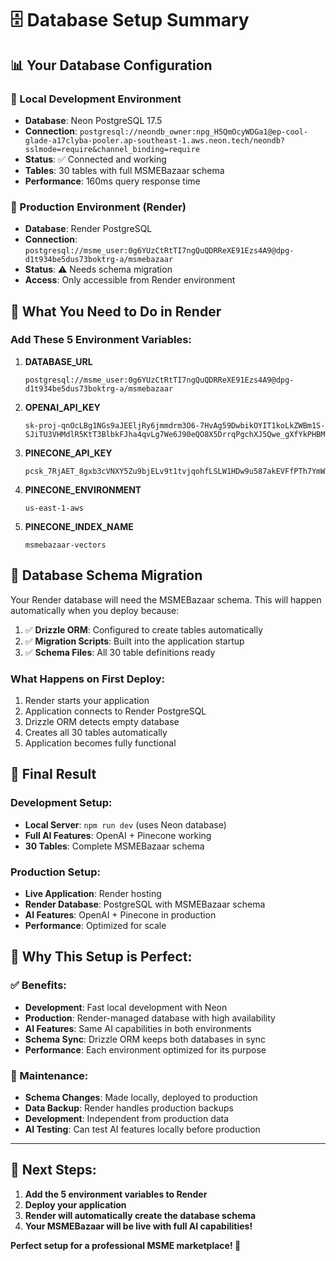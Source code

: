 # 🗄️ Database Setup Summary

## 📊 **Your Database Configuration**

### **🔧 Local Development Environment**
- **Database**: Neon PostgreSQL 17.5
- **Connection**: `postgresql://neondb_owner:npg_H5QmOcyWDGa1@ep-cool-glade-a17clyba-pooler.ap-southeast-1.aws.neon.tech/neondb?sslmode=require&channel_binding=require`
- **Status**: ✅ Connected and working
- **Tables**: 30 tables with full MSMEBazaar schema
- **Performance**: 160ms query response time

### **🚀 Production Environment (Render)**
- **Database**: Render PostgreSQL
- **Connection**: `postgresql://msme_user:0g6YUzCtRtTI7ngQuQDRReXE91Ezs4A9@dpg-d1t934be5dus73boktrg-a/msmebazaar`
- **Status**: ⚠️ Needs schema migration
- **Access**: Only accessible from Render environment

## 🎯 **What You Need to Do in Render**

### **Add These 5 Environment Variables:**

1. **DATABASE_URL**
   ```
   postgresql://msme_user:0g6YUzCtRtTI7ngQuQDRReXE91Ezs4A9@dpg-d1t934be5dus73boktrg-a/msmebazaar
   ```

2. **OPENAI_API_KEY**
   ```
   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
   ```

3. **PINECONE_API_KEY**
   ```
   pcsk_7RjAET_8gxb3cVNXY5Zu9bjELv9t1tvjqohfLSLW1HDw9u587akEVFfPTh7YmWuVH7JhJz
   ```

4. **PINECONE_ENVIRONMENT**
   ```
   us-east-1-aws
   ```

5. **PINECONE_INDEX_NAME**
   ```
   msmebazaar-vectors
   ```

## 🔄 **Database Schema Migration**

Your Render database will need the MSMEBazaar schema. This will happen automatically when you deploy because:

1. ✅ **Drizzle ORM**: Configured to create tables automatically
2. ✅ **Migration Scripts**: Built into the application startup
3. ✅ **Schema Files**: All 30 table definitions ready

### **What Happens on First Deploy:**
1. Render starts your application
2. Application connects to Render PostgreSQL
3. Drizzle ORM detects empty database
4. Creates all 30 tables automatically
5. Application becomes fully functional

## 🎉 **Final Result**

### **Development Setup:**
- **Local Server**: `npm run dev` (uses Neon database)
- **Full AI Features**: OpenAI + Pinecone working
- **30 Tables**: Complete MSMEBazaar schema

### **Production Setup:**
- **Live Application**: Render hosting
- **Render Database**: PostgreSQL with MSMEBazaar schema
- **AI Features**: OpenAI + Pinecone in production
- **Performance**: Optimized for scale

## 🚀 **Why This Setup is Perfect:**

### **✅ Benefits:**
- **Development**: Fast local development with Neon
- **Production**: Render-managed database with high availability
- **AI Features**: Same AI capabilities in both environments
- **Schema Sync**: Drizzle ORM keeps both databases in sync
- **Performance**: Each environment optimized for its purpose

### **🔧 Maintenance:**
- **Schema Changes**: Made locally, deployed to production
- **Data Backup**: Render handles production backups
- **Development**: Independent from production data
- **AI Testing**: Can test AI features locally before production

---

## 🎯 **Next Steps:**

1. **Add the 5 environment variables to Render**
2. **Deploy your application**  
3. **Render will automatically create the database schema**
4. **Your MSMEBazaar will be live with full AI capabilities!**

**Perfect setup for a professional MSME marketplace! 🚀**